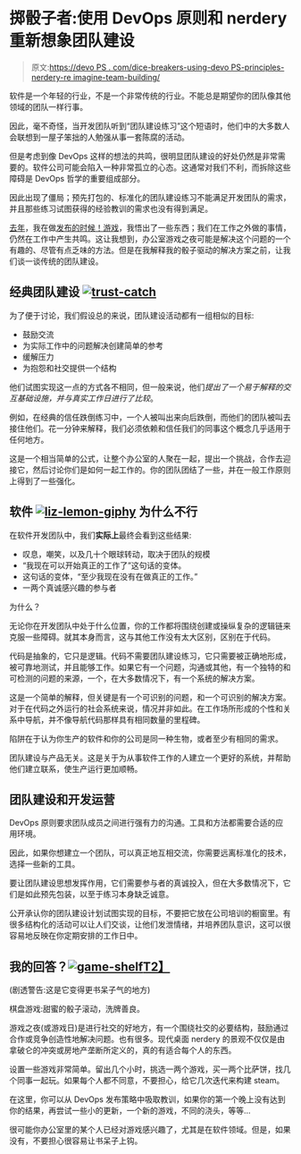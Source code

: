 # 掷骰子者:使用 DevOps 原则和 nerdery 重新想象团队建设

> 原文:[https://devo PS . com/dice-breakers-using-devo PS-principles-nerdery-re imagine-team-building/](https://devops.com/dice-breakers-using-devops-principles-nerdery-reimagine-team-building/)

软件是一个年轻的行业，不是一个非常传统的行业。不能总是期望你的团队像其他领域的团队一样行事。

因此，毫不奇怪，当开发团队听到“团队建设练习”这个短语时，他们中的大多数人会联想到一屋子笨拙的人勉强从事一套陈腐的活动。

但是考虑到像 DevOps 这样的想法的共鸣，很明显团队建设的好处仍然是非常需要的。软件公司可能会陷入一种非常孤立的心态。这通常对我们不利，而拆除这些障碍是 DevOps 哲学的重要组成部分。

因此出现了僵局；预先打包的、标准化的团队建设练习不能满足开发团队的需求，并且那些练习试图获得的经验教训的需求也没有得到满足。

[去年](https://devops.com/2014/06/03/devops-card-game-hit-kickstarter/)，我在做[发布的时候！游戏](http://inedo.com/Release)，我悟出了一些东西；我们在工作之外做的事情，仍然在工作中产生共鸣。这让我想到，办公室游戏之夜可能是解决这个问题的一个有趣的、尽管有点乏味的方法。但是在我解释我的骰子驱动的解决方案之前，让我们谈一谈传统的团队建设。

## 经典团队建设 [![trust-catch](../Images/d435fad42ac5bf4885b3607da1401752.png)](https://devops.com/wp-content/uploads/2015/10/trust-catch.jpg)

为了便于讨论，我们假设总的来说，团队建设活动都有一组相似的目标:

*   鼓励交流
*   为实际工作中的问题解决创建简单的参考
*   缓解压力
*   为抱怨和社交提供一个结构

他们试图实现这一点的方式各不相同，但一般来说，他们*提出了一个易于解释的交互基础设施，并与真实工作日进行了比较*。

例如，在经典的信任跌倒练习中，一个人被叫出来向后跌倒，而他们的团队被叫去接住他们。花一分钟来解释，我们必须依赖和信任我们的同事这个概念几乎适用于任何地方。

这是一个相当简单的公式，让整个办公室的人聚在一起，提出一个挑战，合作去迎接它，然后讨论你们是如何一起工作的。你的团队团结了一些，并在一般工作原则上得到了一些强化。

## 软件 [![liz-lemon-giphy](../Images/cfb2cdfeb73ab98d732962918a3bd8b1.png)](https://devops.com/wp-content/uploads/2015/10/liz-lemon-giphy.gif) 为什么不行

在软件开发团队中，我们**实际上**最终会看到这些结果:

*   叹息，嘲笑，以及几十个眼球转动，取决于团队的规模
*   “我现在可以开始真正的工作了”这句话的变体。
*   这句话的变体，“至少我现在没有在做真正的工作。”
*   一两个真诚感兴趣的参与者

为什么？

无论你在开发团队中处于什么位置，你的工作都将围绕创建或操纵复杂的逻辑链来克服一些障碍。就其本身而言，这与其他工作没有太大区别，区别在于代码。

代码是抽象的，它只是逻辑。代码不需要团队建设练习，它只需要被正确地形成，被可靠地测试，并且能够工作。如果它有一个问题，沟通或其他，有一个独特的和可检测的问题的来源，一个，在大多数情况下，有一个系统的解决方案。

这是一个简单的解释，但关键是有一个可识别的问题，和一个可识别的解决方案。对于在代码之外运行的社会系统来说，情况并非如此。在工作场所形成的个性和关系中导航，并不像导航代码那样具有相同数量的里程碑。

陷阱在于认为你生产的软件和你的公司是同一种生物，或者至少有相同的需求。

团队建设与产品无关。这是关于为从事软件工作的人建立一个更好的系统，并帮助他们建立联系，使生产运行更加顺畅。

## 团队建设和开发运营

DevOps 原则要求团队成员之间进行强有力的沟通。工具和方法都需要合适的应用环境。

因此，如果你想建立一个团队，可以真正地互相交流，你需要远离标准化的技术，选择一些新的工具。

要让团队建设思想发挥作用，它们需要参与者的真诚投入，但在大多数情况下，它们是如此预先包装，以至于练习本身缺乏诚意。

公开承认你的团队建设计划试图实现的目标，不要把它放在公司培训的橱窗里。有很多结构化的活动可以让人们交谈，让他们发泄情绪，并培养团队意识，这可以很容易地反映在你定期安排的工作日中。

## 我的回答？[![game-shelf](../Images/70ff04ef6d06df7fac2a74fcf2f59ef1.png)T2】](https://devops.com/wp-content/uploads/2015/10/game-shelf.jpg)

(剧透警告:这是它变得更书呆子气的地方)

棋盘游戏:甜蜜的骰子滚动，洗牌善良。

游戏之夜(或游戏日)是进行社交的好地方，有一个围绕社交的必要结构，鼓励通过合作或竞争创造性地解决问题。也有很多。现代桌面 nerdery 的景观不仅仅是由拿破仑的冲突或房地产垄断所定义的，真的有适合每个人的东西。

设置一些游戏非常简单。留出几个小时，挑选一两个游戏，买一两个比萨饼，找几个同事一起玩。如果每个人都不同意，不要担心，给它几次迭代来构建 steam。

在这里，你可以从 DevOps 发布策略中吸取教训，如果你的第一个晚上没有达到你的结果，再尝试一些小的更新，一个新的游戏，不同的浇头，等等…

很可能你办公室里的某个人已经对游戏感兴趣了，尤其是在软件领域。但是，如果没有，不要担心很容易让书呆子上钩。